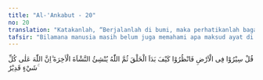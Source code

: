 ```yaml
---
title: "Al-'Ankabut - 20"
no: 20
translation: "Katakanlah, “Berjalanlah di bumi, maka perhatikanlah bagaimana (Allah) memulai penciptaan (makhluk), kemudian Allah menjadikan kejadian yang akhir. Sungguh, Allah Mahakuasa atas segala sesuatu."
tafsir: "Bilamana manusia masih belum juga memahami apa maksud ayat di atas Allah, menganjurkan supaya mereka berjalan mengunjungi tempat-tempat lain seraya memperhatikan dan memikirkan betapa Allah kuasa menciptakan makhluk-Nya. Manusia juga diperintahkan untuk memperhatikan susunan langit dan bumi, serta jutaan bintang yang gemerlapan. Sebagian ada yang tetap pada posisinya, tetapi berputar pada garis orbitnya. Demikian juga gunung-gunung dan daratan luas yang diciptakan Allah sebagai tempat hidup. Beraneka ragam tumbuh-tumbuhan dan buah-buahan, sungai dan lautan yang terbentang luas. Semuanya bila direnungkan akan menyadarkan seseorang betapa Maha Kuasanya Allah Pencipta semua itu. \n\nMaka patutkah kita tidak percaya bahwa untuk menghidupkan dan mematikan diri manusia yang lemah itu adalah suatu hal yang sangat mudah bagi Allah? Begitu pula untuk membangkitkan kembali dalam menempuh kehidupan kedua (hari akhirat) juga masalah yang tidak sukar bagi Allah. Pada ayat lain Allah menjelaskan lagi:\n\nKami akan memperlihatkan kepada mereka tanda-tanda (kebesaran) Kami di segenap penjuru dan pada diri mereka sendiri, sehingga jelaslah bagi mereka bahwa Al-Qur'an itu adalah benar. Tidak cukupkah (bagi kamu) bahwa Tuhanmu menjadi saksi atas segala sesuatu? (Fussilat/41: 53) \n\nBegitu juga kita jumpai ayat yang berbunyi:\n\nDemikianlah Allah, Tuhanmu, Pencipta segala sesuatu, tidak ada tuhan selain Dia; maka bagaimanakah kamu dapat dipalingkan? (al-Mu'min/40: 62)"
---
```


قُلْ سِيْرُوْا فِى الْاَرْضِ فَانْظُرُوْا كَيْفَ بَدَاَ الْخَلْقَ ثُمَّ اللّٰهُ يُنْشِئُ النَّشْاَةَ الْاٰخِرَةَ ۗاِنَّ اللّٰهَ عَلٰى كُلِّ شَيْءٍ قَدِيْرٌ ۚ
